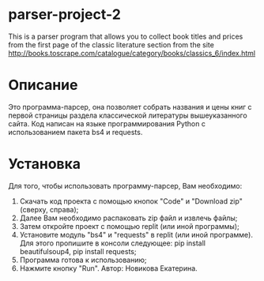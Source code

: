 # parser-project-2
This is a parser program that allows you to collect book titles and prices from the first page of the classic literature section from the site http://books.toscrape.com/catalogue/category/books/classics_6/index.html

# Описание

Это программа-парсер, она позволяет собрать названия и цены книг с первой страницы раздела классической литературы вышеуказанного сайта. Код написан на языке программирования Python с использованием пакета bs4 и requests.

# Установка

Для того, чтобы использовать программу-парсер, Вам необходимо:
  1) Скачать код проекта с помощью кнопок "Code" и "Download zip" (сверху, справа);
  2) Далее Вам необходимо распаковать zip файл и извлечь файлы;
  3) Затем откройте проект с помощью replit (или иной программы);
  4) Установите модуль "bs4" и "requests" в replit (или иной программе). Для этого пропишите в консоли следующее: pip install beautifulsoup4, pip install requests;
  5) Программа готова к использованию;
  6) Нажмите кнопку "Run".
Автор: Новикова Екатерина.

